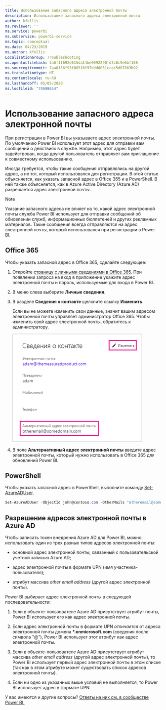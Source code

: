 ```yaml
---
title: Использование запасного адреса электронной почты
description: Использование запасного адреса электронной почты
author: kfollis
ms.reviewer: ''
ms.service: powerbi
ms.subservice: powerbi-service
ms.topic: conceptual
ms.date: 04/23/2019
ms.author: kfollis
LocalizationGroup: Troubleshooting
ms.openlocfilehash: 3a6f1f692d615da14be9092290fd7c8c9e6bf168
ms.sourcegitcommit: 7aa0136f93f88516f97ddd8031ccac5d07863b92
ms.translationtype: HT
ms.contentlocale: ru-RU
ms.lasthandoff: 05/05/2020
ms.locfileid: "74698654"
---
```

# <a name="use-an-alternate-email-address"></a>Использование запасного адреса электронной почты

При регистрации в Power BI вы указываете адрес электронной почты. По умолчанию Power BI использует этот адрес для отправки вам сообщений о действиях в службе. Например, этот адрес будет задействован, когда другой пользователь отправляет вам приглашение к совместному использованию.

Иногда требуется, чтобы такие сообщения отправлялись на другой адрес, а не тот, который использовался для регистрации. В этой статье объясняется, как указать запасной адрес в Office 365 и в PowerShell. В ней также объясняется, как в Azure Active Directory (Azure AD) разрешается адрес электронной почты.

> [!NOTE]
> Указание запасного адреса не влияет на то, какой адрес электронной почты служба Power BI использует для отправки сообщений об обновлении служб, информационных бюллетеней и других рекламных материалов. Такие сообщения всегда отправляются на адрес электронной почты, который использовался при регистрации в Power BI.

## <a name="use-office-365"></a>Office 365

Чтобы указать запасной адрес в Office 365, сделайте следующее:

1. Откройте [страницу с личными сведениями в Office 365](https://portal.office.com/account/#personalinfo). При появлении запроса на вход в приложение укажите адрес электронной почты и пароль, используемые для входа в Power BI.

1. В меню слева выберите **Личные сведения**.

1. В разделе **Сведения о контакте** щелкните ссылку **Изменить**.

    Если вы не можете изменить свои данные, значит вашим адресом электронной почты управляет администратор Office 365. Чтобы изменить свой адрес электронной почты, обратитесь к администратору.

    ![Сведения о контакте](media/service-admin-alternate-email-address-for-power-bi/contact-details.png)

1. В поле **Альтернативный адрес электронной почты** введите адрес электронной почты, который нужно использовать в Office 365 для обновлений Power BI.

## <a name="use-powershell"></a>PowerShell

Чтобы указать запасной адрес в PowerShell, выполните команду [Set-AzureADUser](/powershell/module/azuread/set-azureaduser/).

```powershell
Set-AzureADUser -ObjectId john@contoso.com -OtherMails "otheremail@somedomain.com"
```

## <a name="email-address-resolution-in-azure-ad"></a>Разрешение адресов электронной почты в Azure AD

Чтобы записать токен внедрения Azure AD для Power BI, можно использовать один из трех разных типов адресов электронной почты:

* основной адрес электронной почты, связанный с пользовательской учетной записью Azure AD;

* адрес электронной почты в формате UPN (имя участника-пользователя);

* атрибут массива *other email address* (другой адрес электронной почты).

Power BI выбирает адрес электронной почты в следующей последовательности:

1. Если в объекте-пользователе Azure AD присутствует атрибут почты, Power BI использует его как адрес электронной почты.

1. Если адрес электронной почты в формате UPN *отличается* от адреса электронной почты домена **\*.onmicrosoft.com** (сведения после символа "\@"), Power BI использует этот атрибут как адрес электронной почты.

1. Если в объекте-пользователе Azure AD присутствует атрибут массива *other email address* (другой адрес электронной почты), то Power BI использует первый адрес электронной почты в этом списке (так как в этом атрибуте может существовать список адресов электронной почты).

1. Если ни одно из указанных выше условий не выполняется, то Power BI использует адрес в формате UPN.

У вас имеются и другие вопросы? [Ответы на них см. в сообществе Power BI.](https://community.powerbi.com/)